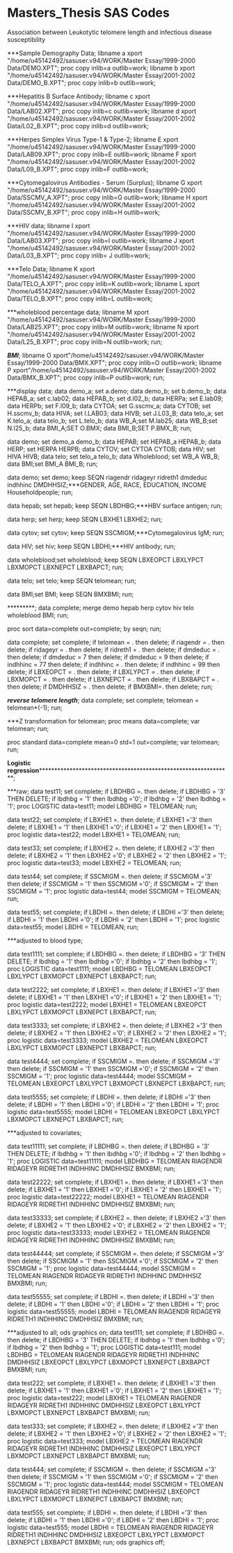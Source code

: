 # Masters_Thesis SAS Codes
Association between Leukotytic telomere length and infectious disease susceptibility

***Sample Demography Data;
libname a xport "/home/u45142492/sasuser.v94/WORK/Master Essay/1999-2000 Data/DEMO.XPT";
proc copy inlib=a outlib=work;
libname b xport "/home/u45142492/sasuser.v94/WORK/Master Essay/2001-2002 Data/DEMO_B.XPT";
proc copy inlib=b outlib=work;

***Hepatitis B Surface Antibody;
libname c xport "/home/u45142492/sasuser.v94/WORK/Master Essay/1999-2000 Data/LAB02.XPT";
proc copy inlib=c outlib=work;
libname d xport "/home/u45142492/sasuser.v94/WORK/Master Essay/2001-2002 Data/L02_B.XPT";
proc copy inlib=d outlib=work;

***Herpes Simplex Virus Type-1 & Type-2;
libname E xport "/home/u45142492/sasuser.v94/WORK/Master Essay/1999-2000 Data/LAB09.XPT";
proc copy inlib=E outlib=work;
libname F xport "/home/u45142492/sasuser.v94/WORK/Master Essay/2001-2002 Data/L09_B.XPT";
proc copy inlib=F outlib=work;

***Cytomegalovirus Antibodies - Serum (Surplus);
libname G xport "/home/u45142492/sasuser.v94/WORK/Master Essay/1999-2000 Data/SSCMV_A.XPT";
proc copy inlib=G outlib=work;
libname H xport "/home/u45142492/sasuser.v94/WORK/Master Essay/2001-2002 Data/SSCMV_B.XPT";
proc copy inlib=H outlib=work;

***HIV data;
libname I xport "/home/u45142492/sasuser.v94/WORK/Master Essay/1999-2000 Data/LAB03.XPT";
proc copy inlib=I outlib=work;
libname J xport "/home/u45142492/sasuser.v94/WORK/Master Essay/2001-2002 Data/L03_B.XPT";
proc copy inlib= J outlib=work;

***Telo Data;
libname K xport "/home/u45142492/sasuser.v94/WORK/Master Essay/1999-2000 Data/TELO_A.XPT";
proc copy inlib=K outlib=work;
libname L xport "/home/u45142492/sasuser.v94/WORK/Master Essay/2001-2002 Data/TELO_B.XPT";
proc copy inlib=L outlib=work;

***wholeblood percentage data;
libname M xport "/home/u45142492/sasuser.v94/WORK/Master Essay/1999-2000 Data/LAB25.XPT";
proc copy inlib=M outlib=work;
libname N xport "/home/u45142492/sasuser.v94/WORK/Master Essay/2001-2002 Data/L25_B.XPT";
proc copy inlib=N outlib=work;
run;

***BMI***;
libname O xport"/home/u45142492/sasuser.v94/WORK/Master Essay/1999-2000 Data/BMX.XPT";
proc copy inlib=O outlib=work;
libname P xport"/home/u45142492/sasuser.v94/WORK/Master Essay/2001-2002 Data/BMX_B.XPT";
proc copy inlib=P outlib=work;
run;

***display data;
data demo_a; set a.demo;
data demo_b; set b.demo_b;
data HEPAB_a; set c.lab02;
data HEPAB_b; set d.l02_b;
data HERPa; set E.lab09;
data HERPb; set F.l09_b;
data CYTOA; set G.sscmv_a;
data CYTOB; set H.sscmv_b;
data HIVA; set I.LAB03;
data HIVB; set J.L03_B;
data telo_a; set K.telo_a;
data telo_b; set L.telo_b;
data WB_A;set M.lab25;
data WB_B;set N.l25_b;
data BMI_A;SET O.BMX;
data BMI_B;SET P.BMX_B;
run;

data demo; set demo_a demo_b;
data HEPAB; set HEPAB_a HEPAB_b;
data HERP; set HERPA HERPB;
data CYTOV; set CYTOA CYTOB;
data HIV; set HIVA HIVB;
data telo; set telo_a telo_b;
data Wholeblood; set WB_A WB_B;
data BMI;set BMI_A BMI_B;
run;

data demo; set demo;
keep SEQN riagendr ridageyr ridreth1 dmdeduc indhhinc DMDHHSIZ;***GENDER, AGE, RACE, EDUCATION, INCOME Householdpeople;
run;

data hepab; set hepab;
keep SEQN LBDHBG;***HBV surface antigen;
run;

data herp; set herp;
keep SEQN LBXHE1 LBXHE2;
run;

data cytov; set cytov;
keep SEQN SSCMIGM;***Cytomegalovirus IgM;
run;

data HIV; set hiv;
keep SEQN LBDHI;***HIV antibody;
run;

data wholeblood;set wholeblood;
keep SEQN LBXEOPCT LBXLYPCT LBXMOPCT LBXNEPCT LBXBAPCT;
run;

data telo; set telo;
keep SEQN telomean;
run;

data BMI;set BMI;
keep SEQN BMXBMI;
run;


*********;
data complete;
merge demo hepab herp cytov hiv telo wholeblood BMI;
run;

proc sort data=complete out=complete;
by seqn;
run;

data complete; set complete;
if telomean = . then delete;
if riagendr = . then delete;
if ridageyr = . then delete; 
if ridreth1 = . then delete;
if dmdeduc = . then delete;
if dmdeduc = 7 then delete;
if dmdeduc = 9 then delete;
if indhhinc = 77 then delete;
if indhhinc = . then delete;
if indhhinc = 99 then delete;
if LBXEOPCT = . then delete;
if LBXLYPCT = . then delete;
if LBXMOPCT = . then delete;
if LBXNEPCT = . then delete;
if LBXBAPCT = . then delete;
if DMDHHSIZ = . then delete;
if BMXBMI=. then delete;
run;

***reverse telomere length***;
data complete;
set complete;
telomean = telomean*(-1);
run; 

***Z transformation for telomean;
proc means data=complete;
var telomean;
run;

proc standard data=complete mean=0 std=1
out=complete;
var telomean;
run;



**Logistic regression*****************************************************************;

***raw;
data test11; set complete;
if LBDHBG =. then delete;
if LBDHBG = '3' THEN DELETE;
if lbdhbg = '1' then lbdhbg ='0';
if lbdhbg = '2' then lbdhbg = '1';
proc LOGISTIC data=test11;
model LBDHBG = TELOMEAN;
run;

data test22; set complete;
if LBXHE1 =. then delete;
if LBXHE1 ='3' then delete;
if LBXHE1 = '1' then LBXHE1 ='0';
if LBXHE1 = '2' then LBXHE1 = '1';
proc logistic data=test22;
model LBXHE1 = TELOMEAN;
run;

data test33; set complete;
if LBXHE2 =. then delete;
if LBXHE2 ='3' then delete;
if LBXHE2 = '1' then LBXHE2 ='0';
if LBXHE2 = '2' then LBXHE2 = '1';
proc logistic data=test33;
model LBXHE2 = TELOMEAN;
run;

data test44; set complete;
if SSCMIGM =. then delete;
if SSCMIGM ='3' then delete;
if SSCMIGM = '1' then SSCMIGM ='0';
if SSCMIGM = '2' then SSCMIGM = '1';
proc logistic data=test44;
model SSCMIGM = TELOMEAN;
run;

data test55; set complete;
if LBDHI =. then delete;
if LBDHI ='3' then delete;
if LBDHI = '1' then LBDHI ='0';
if LBDHI = '2' then LBDHI = '1';
proc logistic data=test55;
model LBDHI = TELOMEAN;
run;

***adjusted to blood type;

data test1111; set complete;
if LBDHBG =. then delete;
if LBDHBG = '3' THEN DELETE;
if lbdhbg = '1' then lbdhbg ='0';
if lbdhbg = '2' then lbdhbg = '1';
proc LOGISTIC data=test1111;
model LBDHBG = TELOMEAN LBXEOPCT LBXLYPCT LBXMOPCT LBXNEPCT LBXBAPCT;
run;

data test2222; set complete;
if LBXHE1 =. then delete;
if LBXHE1 ='3' then delete;
if LBXHE1 = '1' then LBXHE1 ='0';
if LBXHE1 = '2' then LBXHE1 = '1';
proc logistic data=test2222;
model LBXHE1 = TELOMEAN LBXEOPCT LBXLYPCT LBXMOPCT LBXNEPCT LBXBAPCT;
run;

data test3333; set complete;
if LBXHE2 =. then delete;
if LBXHE2 ='3' then delete;
if LBXHE2 = '1' then LBXHE2 ='0';
if LBXHE2 = '2' then LBXHE2 = '1';
proc logistic data=test3333;
model LBXHE2 = TELOMEAN LBXEOPCT LBXLYPCT LBXMOPCT LBXNEPCT LBXBAPCT;
run;

data test4444; set complete;
if SSCMIGM =. then delete;
if SSCMIGM ='3' then delete;
if SSCMIGM = '1' then SSCMIGM ='0';
if SSCMIGM = '2' then SSCMIGM = '1';
proc logistic data=test4444;
model SSCMIGM = TELOMEAN LBXEOPCT LBXLYPCT LBXMOPCT LBXNEPCT LBXBAPCT;
run;

data test5555; set complete;
if LBDHI =. then delete;
if LBDHI ='3' then delete;
if LBDHI = '1' then LBDHI ='0';
if LBDHI = '2' then LBDHI = '1';
proc logistic data=test5555;
model LBDHI = TELOMEAN LBXEOPCT LBXLYPCT LBXMOPCT LBXNEPCT LBXBAPCT;
run;

***adjusted to covariates;

data test11111; set complete;
if LBDHBG =. then delete;
if LBDHBG = '3' THEN DELETE;
if lbdhbg = '1' then lbdhbg ='0';
if lbdhbg = '2' then lbdhbg = '1';
proc LOGISTIC data=test11111;
model LBDHBG = TELOMEAN RIAGENDR RIDAGEYR RIDRETH1 INDHHINC DMDHHSIZ BMXBMI;
run;

data test22222; set complete;
if LBXHE1 =. then delete;
if LBXHE1 ='3' then delete;
if LBXHE1 = '1' then LBXHE1 ='0';
if LBXHE1 = '2' then LBXHE1 = '1';
proc logistic data=test22222;
model LBXHE1 = TELOMEAN RIAGENDR RIDAGEYR RIDRETH1 INDHHINC DMDHHSIZ BMXBMI;
run;

data test33333; set complete;
if LBXHE2 =. then delete;
if LBXHE2 ='3' then delete;
if LBXHE2 = '1' then LBXHE2 ='0';
if LBXHE2 = '2' then LBXHE2 = '1';
proc logistic data=test33333;
model LBXHE2 = TELOMEAN RIAGENDR RIDAGEYR RIDRETH1 INDHHINC DMDHHSIZ BMXBMI;
run;

data test44444; set complete;
if SSCMIGM =. then delete;
if SSCMIGM ='3' then delete;
if SSCMIGM = '1' then SSCMIGM ='0';
if SSCMIGM = '2' then SSCMIGM = '1';
proc logistic data=test44444;
model SSCMIGM = TELOMEAN RIAGENDR RIDAGEYR RIDRETH1 INDHHINC DMDHHSIZ BMXBMI;
run;

data test55555; set complete;
if LBDHI =. then delete;
if LBDHI ='3' then delete;
if LBDHI = '1' then LBDHI ='0';
if LBDHI = '2' then LBDHI = '1';
proc logistic data=test55555;
model LBDHI = TELOMEAN RIAGENDR RIDAGEYR RIDRETH1 INDHHINC DMDHHSIZ BMXBMI;
run;

***adjusted to all;
ods graphics on;
data test111; set complete;
if LBDHBG =. then delete;
if LBDHBG = '3' THEN DELETE;
if lbdhbg = '1' then lbdhbg ='0';
if lbdhbg = '2' then lbdhbg = '1';
proc LOGISTIC data=test111;
model LBDHBG = TELOMEAN RIAGENDR RIDAGEYR RIDRETH1 INDHHINC DMDHHSIZ LBXEOPCT LBXLYPCT LBXMOPCT LBXNEPCT LBXBAPCT BMXBMI;
run;

data test222; set complete;
if LBXHE1 =. then delete;
if LBXHE1 ='3' then delete;
if LBXHE1 = '1' then LBXHE1 ='0';
if LBXHE1 = '2' then LBXHE1 = '1';
proc logistic data=test222;
model LBXHE1 = TELOMEAN RIAGENDR RIDAGEYR RIDRETH1 INDHHINC DMDHHSIZ LBXEOPCT LBXLYPCT LBXMOPCT LBXNEPCT LBXBAPCT BMXBMI;
run;

data test333; set complete;
if LBXHE2 =. then delete;
if LBXHE2 ='3' then delete;
if LBXHE2 = '1' then LBXHE2 ='0';
if LBXHE2 = '2' then LBXHE2 = '1';
proc logistic data=test333;
model LBXHE2 = TELOMEAN RIAGENDR RIDAGEYR RIDRETH1 INDHHINC DMDHHSIZ LBXEOPCT LBXLYPCT LBXMOPCT LBXNEPCT LBXBAPCT BMXBMI;
run;

data test444; set complete;
if SSCMIGM =. then delete;
if SSCMIGM ='3' then delete;
if SSCMIGM = '1' then SSCMIGM ='0';
if SSCMIGM = '2' then SSCMIGM = '1';
proc logistic data=test444;
model SSCMIGM = TELOMEAN RIAGENDR RIDAGEYR RIDRETH1 INDHHINC DMDHHSIZ LBXEOPCT LBXLYPCT LBXMOPCT LBXNEPCT LBXBAPCT BMXBMI;
run;

data test555; set complete;
if LBDHI =. then delete;
if LBDHI ='3' then delete;
if LBDHI = '1' then LBDHI ='0';
if LBDHI = '2' then LBDHI = '1';
proc logistic data=test555;
model LBDHI = TELOMEAN RIAGENDR RIDAGEYR RIDRETH1 INDHHINC DMDHHSIZ LBXEOPCT LBXLYPCT LBXMOPCT LBXNEPCT LBXBAPCT BMXBMI; 
run;
 ods graphics off;
